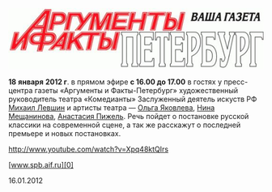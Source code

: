 [
![](image-01.jpg)
][0]


**18** **января** **2012 г**. в прямом эфире **с 16.00 до 17.00** в гостях у пресс-центра газеты «Аргументы и Факты-Петербург» художественный руководитель театра «Комедианты» Заслуженный деятель искуств РФ [Михаил Левшин][1] и артисты театра — [Ольга Яковлева][2], [Нина Мещанинова][3], [Анастасия Пижель][4]. Речь пойдет о постановке русской классики на современной сцене, а так же расскажут о последней премьере и новых постановках.


http://www.youtube.com/watch?v=Xpq48ktQIrs



[www.spb.aif.ru][0]


16.01.2012

[0]: http://www.spb.aif.ru/onlineconf/300263
[1]: ../../person/mikhail-levshin "Михаил Левшин"
[2]: ../../person/olga-yakovleva "Ольга Яковлева"
[3]: ../../person/nina-meschaninova "Нина Мещанинова"
[4]: ../../person/anastasiya-pizhel "Анастасия Пижель"